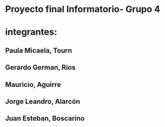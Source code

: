 # Proyecto final Informatorio- Grupo 4

# integrantes:

## Paula Micaela, Tourn
## Gerardo German, Rios
## Mauricio, Aguirre
## Jorge Leandro, Alarcón
## Juan Esteban, Boscarino
